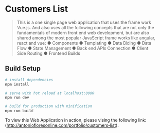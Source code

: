 # Customers List

> This is a one single page web application that uses the frame work Vue.js. And also uses all the following concepts that are not only the fundamentals of modern front end web development, but are also shared among the most popular JavaScript frame works like angular, react and vue:
> ● Components
> ● Templating
> ● Data Biding
> ● Data Flow
> ● State Management
> ● Back end APIs Connection 
> ● Client Side Routing
> ● Frontend Builds

## Build Setup

``` bash
# install dependencies
npm install

# serve with hot reload at localhost:8080
npm run dev

# build for production with minification
npm run build
```

To view this Web Application in action, please vising the following link: (http://antoniofloresonline.com/portfolio/customers-list).
